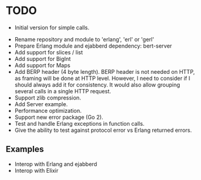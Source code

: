 # TODO

+ Initial version for simple calls.
- Rename repository and module to 'erlang', 'erl' or 'gerl'
- Prepare Erlang module and ejabberd dependency: bert-server
- Add support for slices / list
- Add support for BigInt
- Add support for Maps
- Add BERP header (4 byte length). BERP header is not needed on HTTP, as framing will be done at HTTP level.
  However, I need to consider if I should always add it for consistency. It would also allow grouping several calls
  in a single HTTP request.
- Support zlib compression.
- Add Server example.
- Performance optimization.
- Support new error package (Go 2).
- Test and handle Erlang exceptions in function calls.
- Give the ability to test against protocol error vs Erlang returned errors.

## Examples

- Interop with Erlang and ejabberd
- Interop with Elixir
